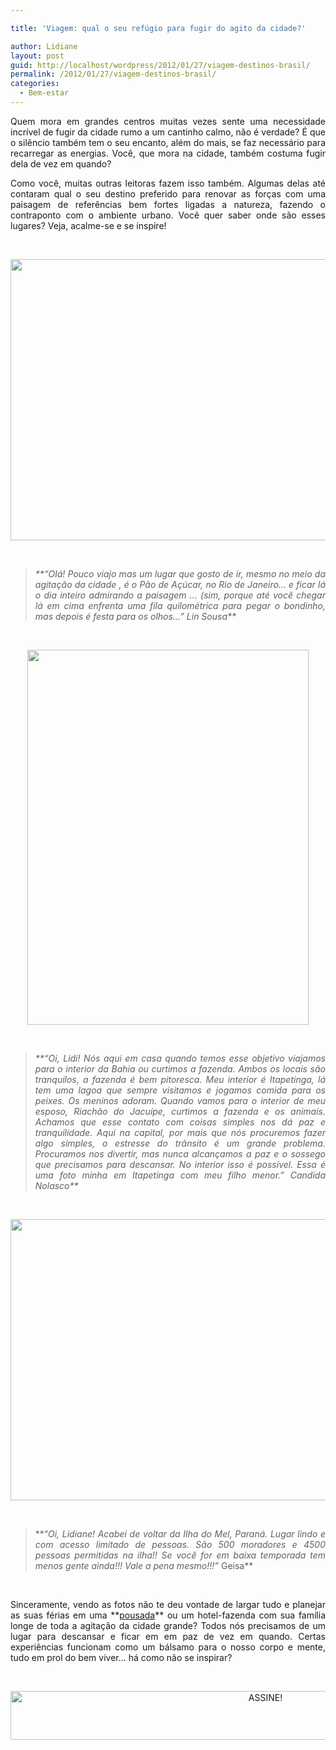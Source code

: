 ```yaml
---

title: 'Viagem: qual o seu refúgio para fugir do agito da cidade?'

author: Lidiane
layout: post
guid: http://localhost/wordpress/2012/01/27/viagem-destinos-brasil/
permalink: /2012/01/27/viagem-destinos-brasil/
categories:
  - Bem-estar
---
```

<p style="text-align: justify;">
  Quem mora em grandes centros muitas vezes sente uma necessidade incrível de fugir da cidade rumo a um cantinho calmo, não é verdade? É que o silêncio também tem o seu encanto, além do mais, se faz necessário para recarregar as energias. Você, que mora na cidade, também costuma fugir dela de vez em quando?
</p>

<p style="text-align: justify;" align="justify">
  Como você, muitas outras leitoras fazem isso também. Algumas delas até contaram qual o seu destino preferido para renovar as forças com uma paisagem de referências bem fortes ligadas a natureza, fazendo o contraponto com o ambiente urbano. Você quer saber onde são esses lugares? Veja, acalme-se e se inspire!
</p>

&nbsp;

<p align="center">
  <a href="http://www.trololodemulher.com.br/blog/wp-content/uploads/2012/01/PAO-DE-ACUCAR-VISTA-LIN-SOUSA-RIO-DE-JANEIRO.jpg"><img class="alignnone size-full wp-image-8491" title="PAO DE ACUCAR - VISTA - LIN SOUSA - RIO DE JANEIRO" src="http://www.trololodemulher.com.br/blog/wp-content/uploads/2012/01/PAO-DE-ACUCAR-VISTA-LIN-SOUSA-RIO-DE-JANEIRO.jpg" alt="" width="600" height="450" /></a>
</p>

&nbsp;

> <p align="justify">
>   <em>**“Olá! Pouco viajo mas um lugar que gosto de ir, mesmo no meio da agitação da cidade , é o Pão de Açúcar, no Rio de Janeiro… e ficar lá o dia inteiro admirando a paisagem … (sim, porque até você chegar lá em cima enfrenta uma fila quilométrica para pegar o bondinho, mas depois é festa para os olhos…” Lin Sousa**</em>
> </p>

&nbsp;

<p align="center">
  <a href="http://www.trololodemulher.com.br/blog/wp-content/uploads/2012/01/ITAPETINGA-CANDIDA-NOLASCO-BAHIA-.jpg"><img class="alignnone size-full wp-image-8488" title="OLYMPUS DIGITAL CAMERA" src="http://www.trololodemulher.com.br/blog/wp-content/uploads/2012/01/ITAPETINGA-CANDIDA-NOLASCO-BAHIA-.jpg" alt="" width="450" height="600" /></a>
</p>

&nbsp;

> <p align="justify">
>   <em>**“Oi, Lidi! Nós aqui em casa quando temos esse objetivo viajamos para o interior da Bahia ou curtimos a fazenda. Ambos os locais são tranquilos, a fazenda é bem pitoresca. Meu interior é Itapetinga, lá tem uma lagoa que sempre visitamos e jogamos comida para os peixes. Os meninos adoram. Quando vamos para o interior de meu esposo, Riachão do Jacuípe, curtimos a fazenda e os animais. Achamos que esse contato com coisas simples nos dá paz e tranquilidade. Aqui na capital, por mais que nós procuremos fazer algo simples, o estresse do trânsito é um grande problema. Procuramos nos divertir, mas nunca alcançamos a paz e o sossego que precisamos para descansar. No interior isso é possível. Essa é uma foto minha em Itapetinga com meu filho menor.” Candida Nolasco**</em>
> </p>

&nbsp;

<p align="center">
  <a href="http://www.trololodemulher.com.br/blog/wp-content/uploads/2012/01/ILHA-DO-MEL-GEISA-PARANA.jpg"><img class="alignnone size-full wp-image-8487" title="ILHA DO MEL - GEISA - PARANA" src="http://www.trololodemulher.com.br/blog/wp-content/uploads/2012/01/ILHA-DO-MEL-GEISA-PARANA.jpg" alt="" width="600" height="450" /></a>
</p>

&nbsp;

> <p align="justify">
>   **“<em>Oi, Lidiane! Acabei de voltar da Ilha do Mel, Paraná. Lugar lindo e com acesso limitado de pessoas. São 500 moradores e 4500 pessoas permitidas na ilha!! Se você for em baixa temporada tem menos gente ainda!!! Vale a pena mesmo!!!”</em> Geisa**
> </p>

&nbsp;

<p style="text-align: justify;">
  Sinceramente, vendo as fotos não te deu vontade de largar tudo e planejar as suas férias em uma **<a href="http://www.expedia.com.br/hoteis" target="_blank">pousada</a>** ou um hotel-fazenda com sua família longe de toda a agitação da cidade grande? Todos nós precisamos de um lugar para descansar e ficar em em paz de vez em quando. Certas experiências funcionam como um bálsamo para o nosso corpo e mente, tudo em prol do bem viver… há como não se inspirar?
</p>

&nbsp;

<p align="center">
  <a href="http://feedburner.google.com/fb/a/mailverify?uri=blogBichaFemea&loc=en_US" target="_blank"><img class="alignnone size-full wp-image-10439" src="http://www.trololodemulher.com.br/blog/wp-content/uploads/2014/09/ASSINE.png" alt="ASSINE!" width="800" height="78" /></a>
</p>